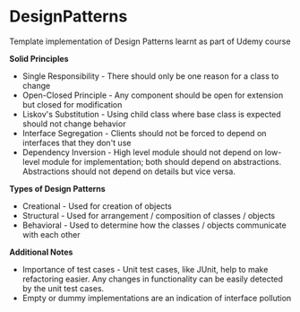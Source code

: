 # DesignPatterns
Template implementation of Design Patterns learnt as part of Udemy course

<b> Solid Principles </b>
<ul>
    <li>Single Responsibility - There should only be one reason for a class to change</li>
    <li>Open-Closed Principle - Any component should be open for extension but closed for modification</li>
    <li>Liskov's Substitution - Using child class where base class is expected should not change behavior</li>
    <li>Interface Segregation - Clients should not be forced to depend on interfaces that they don't use</li>
    <li>Dependency Inversion - High level module should not depend on low-level module for implementation; both should 
    depend on abstractions. Abstractions should not depend on details but vice versa.</li>
</ul>

<b> Types of Design Patterns</b>
<ul>
    <li>Creational - Used for creation of objects</li>
    <li>Structural - Used for arrangement / composition of classes / objects</li>
    <li>Behavioral - Used to determine how the classes / objects communicate with each other</li>
</ul>
<b>Additional Notes</b>
<ul>
    <li>Importance of test cases - Unit test cases, like JUnit, help to make refactoring easier. Any changes in
    functionality can be easily detected by the unit test cases.</li>
    <li>Empty or dummy implementations are an indication of interface pollution</li>
</ul>
